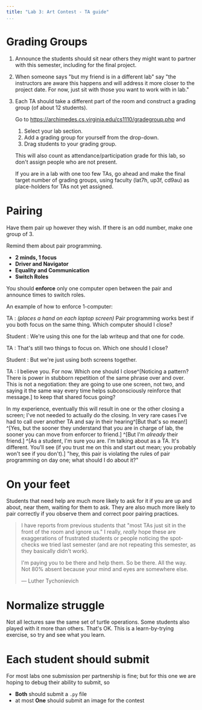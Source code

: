 ```yaml
---
title: "Lab 3: Art Contest - TA guide"
...
```


# Grading Groups

1. Announce the students should sit near others they might want to partner with this semester, including for the final project.

2. When someone says "but my friend is in a different lab" say "the instructors are aware this happens and will address it more closer to the project date. For now, just sit with those you want to work with in lab."

3. Each TA should take a different part of the room and construct a grading group (of about 12 students).

    Go to <https://archimedes.cs.virginia.edu/cs1110/gradegroup.php> and 
    
    1.  Select your lab section.
    1.  Add a grading group for yourself from the drop-down.
    1.  Drag students to your grading group.
    
    This will also count as attendance/participation grade for this lab, so don't assign people who are not present.
    
    If you are in a lab with one too few TAs, go ahead and make the final target number of grading groups, using faculty (lat7h, up3f, cd9au) as place-holders for TAs not yet assigned.

# Pairing

Have them pair up however they wish.  If there is an odd number, make one group of 3.

Remind them about pair programming.

-   **2 minds, 1 focus**
-   **Driver and Navigator**
-   **Equality and Communication**
-   **Switch Roles**

You should **enforce** only one computer open between the pair and announce times to switch roles.

An example of how to enforce 1-computer:

TA
:   *(places a hand on each laptop screen)* Pair programming works best if you both focus on the same thing. Which computer should I close?

Student
:   We're using this one for the lab writeup and that one for code.

TA
:   That's still two things to focus on. Which one should I close?

Student
:   But we're just using both screens together.

TA
:   I believe you. For now. Which one should I close^[Noticing a pattern? There is power in stubborn repetition of the same phrase over and over. This is not a negotiation: they are going to use one screen, not two, and saying it the same way every time helps subconsciously reinforce that message.] to keep that shared focus going?

In my experience, eventually this will result in one or the other closing a screen; I've not needed to actually do the closing. In very rare cases I've had to call over another TA and say in their hearing^[But that's so mean!] ^[Yes, but the sooner they understand that you are in charge of lab, the sooner you can move from enforcer to friend.] ^[But I'm *already* their friend.] ^[As a student, I'm sure you are. I'm talking about as a TA. It's different. You'll see (if you trust me on this and start out mean; you probably won't see if you don't).] "hey, this pair is violating the rules of pair programming on day one; what should I do about it?"

# On your feet

Students that need help are much more likely to ask for it if you are up and about, near them, waiting for them to ask.
They are also much more likely to pair correctly if you observe them and correct poor pairing practices.

> I have reports from previous students that "most TAs just sit in the front of the room and ignore us." I really, *really* hope these are exaggerations of frustrated students or people noticing the spot-checks we tried last semester (and are not repeating this semester, as they basically didn't work).
>
> I'm paying you to be there and help them. So be there. All the way. Not 80% absent because your mind and eyes are somewhere else.
>
> — Luther Tychonievich

# Normalize struggle

Not all lectures saw the same set of turtle operations.
Some students also played with it more than others.
That's OK.
This is a learn-by-trying exercise, so try and see what you learn.

# Each student should submit

For most labs one submission per partnership is fine; but for this one we are hoping to debug their ability to submit, so

-  **Both** should submit a `.py` file
-  at most **One** should submit an image for the contest
